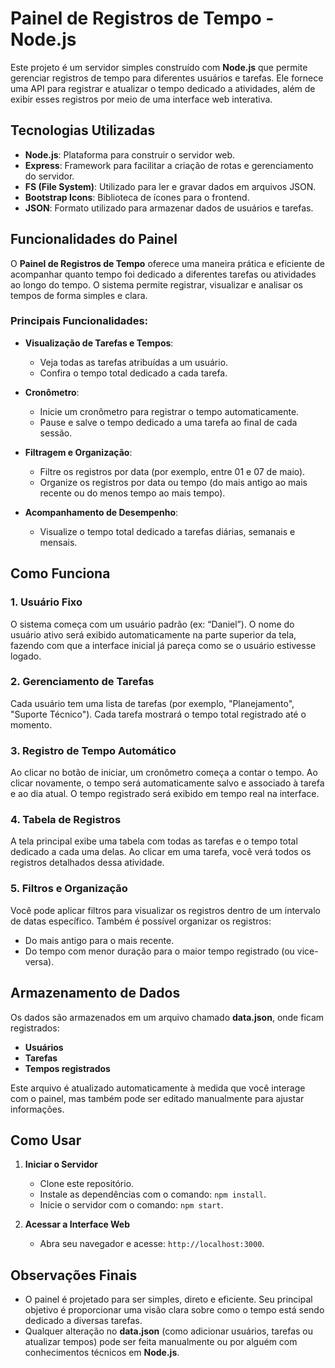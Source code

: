 # Painel de Registros de Tempo - Node.js

Este projeto é um servidor simples construído com **Node.js** que permite gerenciar registros de tempo para diferentes usuários e tarefas. Ele fornece uma API para registrar e atualizar o tempo dedicado a atividades, além de exibir esses registros por meio de uma interface web interativa.

## Tecnologias Utilizadas

- **Node.js**: Plataforma para construir o servidor web.
- **Express**: Framework para facilitar a criação de rotas e gerenciamento do servidor.
- **FS (File System)**: Utilizado para ler e gravar dados em arquivos JSON.
- **Bootstrap Icons**: Biblioteca de ícones para o frontend.
- **JSON**: Formato utilizado para armazenar dados de usuários e tarefas.

## Funcionalidades do Painel

O **Painel de Registros de Tempo** oferece uma maneira prática e eficiente de acompanhar quanto tempo foi dedicado a diferentes tarefas ou atividades ao longo do tempo. O sistema permite registrar, visualizar e analisar os tempos de forma simples e clara.

### Principais Funcionalidades:

- **Visualização de Tarefas e Tempos**: 
  - Veja todas as tarefas atribuídas a um usuário.
  - Confira o tempo total dedicado a cada tarefa.
  
- **Cronômetro**: 
  - Inicie um cronômetro para registrar o tempo automaticamente.
  - Pause e salve o tempo dedicado a uma tarefa ao final de cada sessão.
  
- **Filtragem e Organização**:
  - Filtre os registros por data (por exemplo, entre 01 e 07 de maio).
  - Organize os registros por data ou tempo (do mais antigo ao mais recente ou do menos tempo ao mais tempo).

- **Acompanhamento de Desempenho**:
  - Visualize o tempo total dedicado a tarefas diárias, semanais e mensais.
  
## Como Funciona

### 1. **Usuário Fixo**
O sistema começa com um usuário padrão (ex: “Daniel”). O nome do usuário ativo será exibido automaticamente na parte superior da tela, fazendo com que a interface inicial já pareça como se o usuário estivesse logado.

### 2. **Gerenciamento de Tarefas**
Cada usuário tem uma lista de tarefas (por exemplo, "Planejamento", "Suporte Técnico"). Cada tarefa mostrará o tempo total registrado até o momento.

### 3. **Registro de Tempo Automático**
Ao clicar no botão de iniciar, um cronômetro começa a contar o tempo. Ao clicar novamente, o tempo será automaticamente salvo e associado à tarefa e ao dia atual. O tempo registrado será exibido em tempo real na interface.

### 4. **Tabela de Registros**
A tela principal exibe uma tabela com todas as tarefas e o tempo total dedicado a cada uma delas. Ao clicar em uma tarefa, você verá todos os registros detalhados dessa atividade.

### 5. **Filtros e Organização**
Você pode aplicar filtros para visualizar os registros dentro de um intervalo de datas específico. Também é possível organizar os registros:
- Do mais antigo para o mais recente.
- Do tempo com menor duração para o maior tempo registrado (ou vice-versa).

## Armazenamento de Dados

Os dados são armazenados em um arquivo chamado **data.json**, onde ficam registrados:
- **Usuários**
- **Tarefas**
- **Tempos registrados**

Este arquivo é atualizado automaticamente à medida que você interage com o painel, mas também pode ser editado manualmente para ajustar informações.

## Como Usar

1. **Iniciar o Servidor**
   - Clone este repositório.
   - Instale as dependências com o comando: `npm install`.
   - Inicie o servidor com o comando: `npm start`.

2. **Acessar a Interface Web**
   - Abra seu navegador e acesse: `http://localhost:3000`.

## Observações Finais

- O painel é projetado para ser simples, direto e eficiente. Seu principal objetivo é proporcionar uma visão clara sobre como o tempo está sendo dedicado a diversas tarefas.
- Qualquer alteração no **data.json** (como adicionar usuários, tarefas ou atualizar tempos) pode ser feita manualmente ou por alguém com conhecimentos técnicos em **Node.js**.
